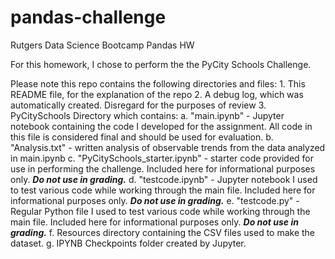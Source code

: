 # pandas-challenge
Rutgers Data Science Bootcamp Pandas HW

For this homework, I chose to perform the the PyCity Schools Challenge.

Please note this repo contains the following directories and files:
	1. This README file, for the explanation of the repo
	2. A debug log, which was automatically created. Disregard for the purposes of review
	3. PyCitySchools Directory which contains:
		a. "main.ipynb" - Jupyter notebook containing the code I developed for the assignment. All code in this file is considered final and should be used for evaluation.
		b. "Analysis.txt" - written analysis of observable trends from the data analyzed in main.ipynb
		c. "PyCitySchools_starter.ipynb" - starter code provided for use in performing the challenge. Included here for informational purposes only. ***Do not use in grading.***
		d. "testcode.ipynb" - Jupyter notebook I used to test various code while working through the main file. Included here for informational purposes only. ***Do not use in grading.***
		e. "testcode.py" - Regular Python file I used to test various code while working through the main file. Included here for informational purposes only. ***Do not use in grading.***
		f. Resources directory containing the CSV files used to make the dataset.
		g. IPYNB Checkpoints folder created by Jupyter. 

